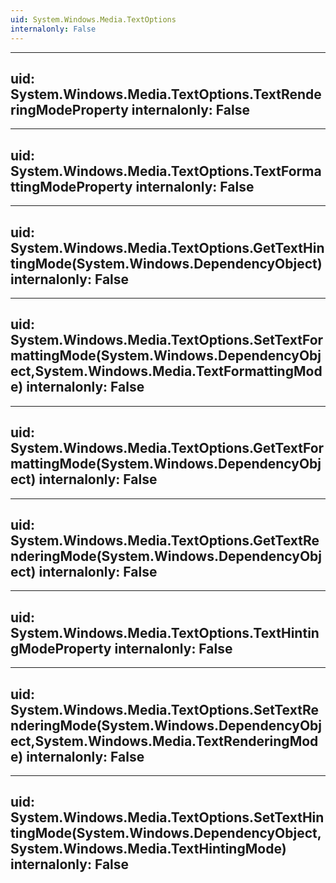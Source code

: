 ```yaml
---
uid: System.Windows.Media.TextOptions
internalonly: False
---
```


---
uid: System.Windows.Media.TextOptions.TextRenderingModeProperty
internalonly: False
---

---
uid: System.Windows.Media.TextOptions.TextFormattingModeProperty
internalonly: False
---

---
uid: System.Windows.Media.TextOptions.GetTextHintingMode(System.Windows.DependencyObject)
internalonly: False
---

---
uid: System.Windows.Media.TextOptions.SetTextFormattingMode(System.Windows.DependencyObject,System.Windows.Media.TextFormattingMode)
internalonly: False
---

---
uid: System.Windows.Media.TextOptions.GetTextFormattingMode(System.Windows.DependencyObject)
internalonly: False
---

---
uid: System.Windows.Media.TextOptions.GetTextRenderingMode(System.Windows.DependencyObject)
internalonly: False
---

---
uid: System.Windows.Media.TextOptions.TextHintingModeProperty
internalonly: False
---

---
uid: System.Windows.Media.TextOptions.SetTextRenderingMode(System.Windows.DependencyObject,System.Windows.Media.TextRenderingMode)
internalonly: False
---

---
uid: System.Windows.Media.TextOptions.SetTextHintingMode(System.Windows.DependencyObject,System.Windows.Media.TextHintingMode)
internalonly: False
---
